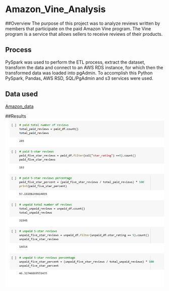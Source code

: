 # Amazon_Vine_Analysis

##Overview
The purpose of this project was to analyze reviews written by members that participate on the paid Amazon Vine program. The Vine program is a service that allows sellers to receive reviews of their products. 

## Process
PySpark was used to perform the ETL process, extract the dataset, transform the data and connect to an AWS RDS instance, for which then the transformed data was loaded into pgAdmin. To accomplish this Python PySpark, Pandas, AWS RSD, SQL/PgAdmin and s3 services were used. 

## Data used
[Amazon_data](https://s3.amazonaws.com/amazon-reviews-pds/tsv/amazon_reviews_us_Tools_v1_00.tsv.gz) 


##Results
![results](https://github.com/lina2285/Amazon_Vine_Analysis/blob/main/Results.png)
